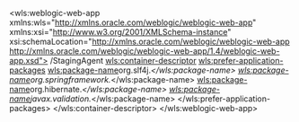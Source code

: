 <?xml version="1.0" encoding="UTF-8"?>
<wls:weblogic-web-app
        xmlns:wls="http://xmlns.oracle.com/weblogic/weblogic-web-app"
        xmlns:xsi="http://www.w3.org/2001/XMLSchema-instance"
        xsi:schemaLocation="http://xmlns.oracle.com/weblogic/weblogic-web-app
http://xmlns.oracle.com/weblogic/weblogic-web-app/1.4/weblogic-web-app.xsd">
    <context-root>/StagingAgent</context-root>
    <wls:container-descriptor>
        <wls:prefer-application-packages>
            <wls:package-name>org.slf4j.*</wls:package-name>
            <wls:package-name>org.springframework.*</wls:package-name>
            <wls:package-name>org.hibernate.*</wls:package-name>
            <wls:package-name>javax.validation.*</wls:package-name>
        </wls:prefer-application-packages>
    </wls:container-descriptor>
</wls:weblogic-web-app>
